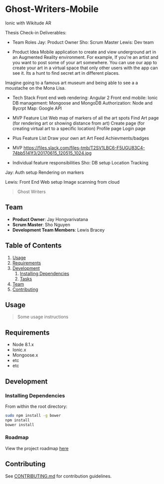 # Ghost-Writers-Mobile
Ionic with Wikitude AR

Thesis Check-in Deliverables:
- Team Roles
Jay: Product Owner
Sho: Scrum Master
Lewis: Dev team

- Product Idea
Mobile application to create and view underground art in an Augmented Reality environment.
For example, If you're an artist and you want to post some of your art somewhere. You can use our app to create your art in a virtual space that only other users with the app can see it.
Its a hunt to find secret art in different places.

Imagine going to a famous art museum and being able to see a a moustache on the Mona Lisa. 

- Tech Stack
Front end web rendering: Angular 2
Front end mobile: Ionic
DB management: Mongoose and MongoDB
Authorization: Node and Bycrpt
Map: Google API

- MVP Feature List
Web map of markers of all the art spots
Find Art page (for rendering art or showing distance from art)
Create page (for creating virtual art to a specific location)
Profile page
Login page

- Plus Feature List
Draw your own art
Art Feed
Achievments/badges


- MVP 
https://files.slack.com/files-tmb/T2SV1LBC6-F5UGU83C4-74bb5141f3/20170615_120515_1024.jpg


- Individual feature responsibilities
Sho:  DB setup 
      Location Tracking

Jay: Auth setup
     Rendering on markers

Lewis:  Front End Web setup
        Image scanning from cloud





> Ghost Writers

## Team

  - __Product Owner__: Jay Hongvarivatana
  - __Scrum Master__: Sho Nguyen
  - __Development Team Members__: Lewis Bracey

## Table of Contents

1. [Usage](#Usage)
1. [Requirements](#requirements)
1. [Development](#development)
    1. [Installing Dependencies](#installing-dependencies)
    1. [Tasks](#tasks)
1. [Team](#team)
1. [Contributing](#contributing)

## Usage

> Some usage instructions

## Requirements

- Node 8.1.x
- Ionic.x
- Mongoose.x
- etc
- etc

## Development

### Installing Dependencies

From within the root directory:

```sh
sudo npm install -g bower
npm install
bower install
```

### Roadmap

View the project roadmap [here](LINK_TO_PROJECT_ISSUES)


## Contributing

See [CONTRIBUTING.md](https://github.com/unexpected-lion/ourglass/blob/master/contributing.md) for contribution guidelines.
